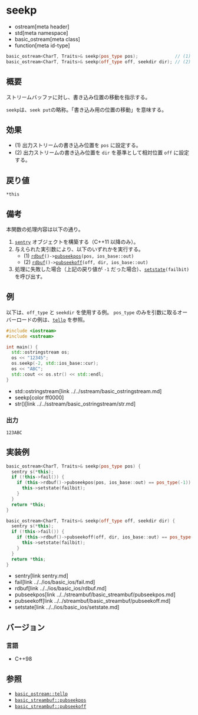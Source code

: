 # seekp
* ostream[meta header]
* std[meta namespace]
* basic_ostream[meta class]
* function[meta id-type]

```cpp
basic_ostream<CharT, Traits>& seekp(pos_type pos);              // (1)
basic_ostream<CharT, Traits>& seekp(off_type off, seekdir dir); // (2)
```

## 概要
ストリームバッファに対し、書き込み位置の移動を指示する。

`seekp`は、`seek put`の略称。「書き込み用の位置の移動」を意味する。

## 効果

- (1) 出力ストリームの書き込み位置を `pos` に設定する。
- (2) 出力ストリームの書き込み位置を `dir` を基準として相対位置 `off` に設定する。

## 戻り値
`*this`

## 備考
本関数の処理内容は以下の通り。

1. [`sentry`](sentry.md) オブジェクトを構築する（C++11 以降のみ）。
1. 与えられた実引数により、以下のいずれかを実行する。
    - (1) [`rdbuf`](../../ios/basic_ios/rdbuf.md)`()->`[`pubseekpos`](../../streambuf/basic_streambuf/pubseekpos.md)`(pos, ios_base::out)`
    - (2) [`rdbuf`](../../ios/basic_ios/rdbuf.md)`()->`[`pubseekoff`](../../streambuf/basic_streambuf/pubseekoff.md)`(off, dir, ios_base::out)`
1. 処理に失敗した場合（上記の戻り値が `-1` だった場合）、[`setstate`](../../ios/basic_ios/setstate.md)`(failbit)`を呼び出す。

## 例
以下は、`off_type` と `seekdir` を使用する例。
`pos_type` のみを引数に取るオーバーロードの例は、[`tellp`](tellp.md) を参照。

```cpp example
#include <iostream>
#include <sstream>

int main() {
  std::ostringstream os;
  os << "12345";
  os.seekp(-2, std::ios_base::cur);
  os << "ABC";
  std::cout << os.str() << std::endl;
}
```
* std::ostringstream[link ../../sstream/basic_ostringstream.md]
* seekp[color ff0000]
* str()[link ../../sstream/basic_ostringstream/str.md]

### 出力
```
123ABC
```

## 実装例
```cpp
basic_ostream<CharT, Traits>& seekp(pos_type pos) {
  sentry s(*this);
  if (!this->fail()) {
    if (this->rdbuf()->pubseekpos(pos, ios_base::out) == pos_type(-1)) {
      this->setstate(failbit);
    }
  }
  return *this;
}

basic_ostream<CharT, Traits>& seekp(off_type off, seekdir dir) {
  sentry s(*this);
  if (!this->fail()) {
    if (this->rdbuf()->pubseekoff(off, dir, ios_base::out) == pos_type(-1)) {
      this->setstate(failbit);
    }
  }
  return *this;
}
```
* sentry[link sentry.md]
* fail[link ../../ios/basic_ios/fail.md]
* rdbuf[link ../../ios/basic_ios/rdbuf.md]
* pubseekpos[link ../../streambuf/basic_streambuf/pubseekpos.md]
* pubseekoff[link ../../streambuf/basic_streambuf/pubseekoff.md]
* setstate[link ../../ios/basic_ios/setstate.md]

## バージョン
### 言語
- C++98

## 参照

- [`basic_ostream::tellp`](tellp.md)
- [`basic_streambuf::pubseekpos`](../../streambuf/basic_streambuf/pubseekpos.md)
- [`basic_streambuf::pubseekoff`](../../streambuf/basic_streambuf/pubseekoff.md)
